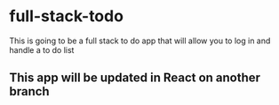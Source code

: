 # full-stack-todo
This is going to be a full stack to do app that will allow you to log in and handle a to do list

## This app will be updated in React on another branch

